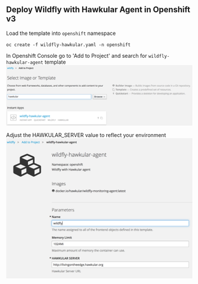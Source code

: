 ## Deploy Wildfly with Hawkular Agent in Openshift v3
Load the template into `openshift` namespace 
```
oc create -f wildfly-hawkular.yaml -n openshift
```
In Openshift Console go to 'Add to Project' and search for `wildfly-hawkular-agent` template
![Project template](hawkular-template.png "Project template")

Adjust the HAWKULAR_SERVER value to reflect your environment
![Add to Project](add-to-project.png "New project template")


